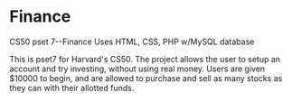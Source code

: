 # Finance
CS50 pset 7--Finance
Uses HTML, CSS, PHP w/MySQL database

This is pset7 for Harvard's CS50.  The project allows the user to setup an account and try investing, without using real money.  Users are given $10000 to begin, and are allowed to purchase and sell as many stocks as they can with their allotted funds.
